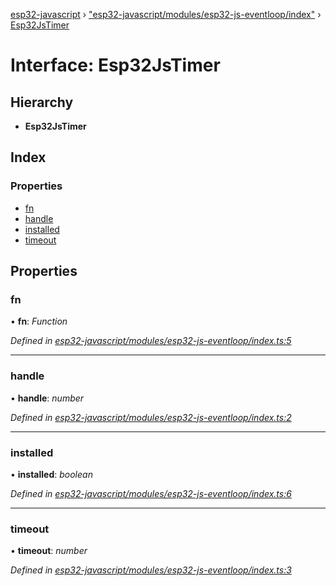 [esp32-javascript](../README.md) › ["esp32-javascript/modules/esp32-js-eventloop/index"](../modules/_esp32_javascript_modules_esp32_js_eventloop_index_.md) › [Esp32JsTimer](_esp32_javascript_modules_esp32_js_eventloop_index_.esp32jstimer.md)

# Interface: Esp32JsTimer

## Hierarchy

* **Esp32JsTimer**

## Index

### Properties

* [fn](_esp32_javascript_modules_esp32_js_eventloop_index_.esp32jstimer.md#fn)
* [handle](_esp32_javascript_modules_esp32_js_eventloop_index_.esp32jstimer.md#handle)
* [installed](_esp32_javascript_modules_esp32_js_eventloop_index_.esp32jstimer.md#installed)
* [timeout](_esp32_javascript_modules_esp32_js_eventloop_index_.esp32jstimer.md#timeout)

## Properties

###  fn

• **fn**: *Function*

*Defined in [esp32-javascript/modules/esp32-js-eventloop/index.ts:5](https://github.com/marcelkottmann/esp32-javascript/blob/801e1cb/components/esp32-javascript/modules/esp32-js-eventloop/index.ts#L5)*

___

###  handle

• **handle**: *number*

*Defined in [esp32-javascript/modules/esp32-js-eventloop/index.ts:2](https://github.com/marcelkottmann/esp32-javascript/blob/801e1cb/components/esp32-javascript/modules/esp32-js-eventloop/index.ts#L2)*

___

###  installed

• **installed**: *boolean*

*Defined in [esp32-javascript/modules/esp32-js-eventloop/index.ts:6](https://github.com/marcelkottmann/esp32-javascript/blob/801e1cb/components/esp32-javascript/modules/esp32-js-eventloop/index.ts#L6)*

___

###  timeout

• **timeout**: *number*

*Defined in [esp32-javascript/modules/esp32-js-eventloop/index.ts:3](https://github.com/marcelkottmann/esp32-javascript/blob/801e1cb/components/esp32-javascript/modules/esp32-js-eventloop/index.ts#L3)*
